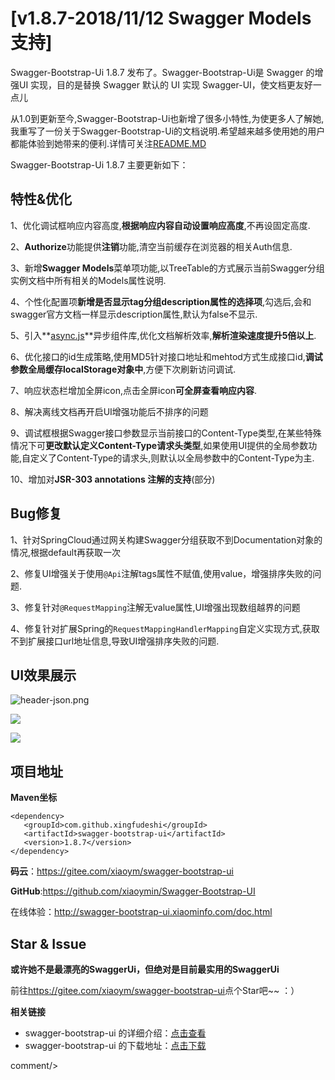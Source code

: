 # [v1.8.7-2018/11/12 Swagger Models支持]

Swagger-Bootstrap-Ui 1.8.7 发布了。Swagger-Bootstrap-Ui是 Swagger 的增强UI 实现，目的是替换 Swagger 默认的 UI 实现 Swagger-UI，使文档更友好一点儿

从1.0到更新至今,Swagger-Bootstrap-Ui也新增了很多小特性,为使更多人了解她,我重写了一份关于Swagger-Bootstrap-Ui的文档说明.希望越来越多使用她的用户都能体验到她带来的便利.详情可关注[README.MD](https://gitee.com/xiaoym/swagger-bootstrap-ui/blob/master/README.md)

Swagger-Bootstrap-Ui 1.8.7 主要更新如下：

## 特性&优化

1、优化调试框响应内容高度,**根据响应内容自动设置响应高度**,不再设固定高度.

2、**Authorize**功能提供**注销**功能,清空当前缓存在浏览器的相关Auth信息.

3、新增**Swagger Models**菜单项功能,以TreeTable的方式展示当前Swagger分组实例文档中所有相关的Models属性说明.

4、个性化配置项**新增是否显示tag分组description属性的选择项**,勾选后,会和swagger官方文档一样显示description属性,默认为false不显示.

5、引入**[async.js](https://github.com/caolan/async)**异步组件库,优化文档解析效率,**解析渲染速度提升5倍以上**.

6、优化接口的id生成策略,使用MD5针对接口地址和mehtod方式生成接口id,**调试参数全局缓存localStorage对象中**,方便下次刷新访问调试.

7、响应状态栏增加全屏icon,点击全屏icon**可全屏查看响应内容**.

8、解决离线文档再开启UI增强功能后不排序的问题

9、调试框根据Swagger接口参数显示当前接口的Content-Type类型,在某些特殊情况下可**更改默认定义Content-Type请求头类型**,如果使用UI提供的全局参数功能,自定义了Content-Type的请求头,则默认以全局参数中的Content-Type为主.

10、增加对**JSR-303 annotations 注解的支持**(部分)

## Bug修复

1、针对SpringCloud通过网关构建Swagger分组获取不到Documentation对象的情况,根据default再获取一次

2、修复UI增强关于使用`@Api`注解tags属性不赋值,使用value，增强排序失败的问题.

3、修复针对`@RequestMapping`注解无value属性,UI增强出现数组越界的问题

4、修复针对扩展Spring的`RequestMappingHandlerMapping`自定义实现方式,获取不到扩展接口url地址信息,导致UI增强排序失败的问题.

## UI效果展示

![header-json.png](/knife4j/images/blog/swagger-bootstrap-ui-1.8.6-issue/header-json.png)

![](/knife4j/images/blog/swagger-bootstrap-ui-1.8.6-issue/debug-require.png)

![](/knife4j/images/blog/swagger-bootstrap-ui-1.8.6-issue/more-params.png)

## 项目地址

**Maven坐标**

```
<dependency>
   <groupId>com.github.xingfudeshi</groupId>
   <artifactId>swagger-bootstrap-ui</artifactId>
   <version>1.8.7</version>
</dependency>
```

**码云**：<https://gitee.com/xiaoym/swagger-bootstrap-ui>

**GitHub**:<https://github.com/xiaoymin/Swagger-Bootstrap-UI>

在线体验：<http://swagger-bootstrap-ui.xiaominfo.com/doc.html>

## Star & Issue

**或许她不是最漂亮的SwaggerUi，但绝对是目前最实用的SwaggerUi**

前往<https://gitee.com/xiaoym/swagger-bootstrap-ui>点个Star吧~~ ：）



**相关链接**

- swagger-bootstrap-ui 的详细介绍：[点击查看](https://www.oschina.net/p/swagger-bootstrap-ui)
- swagger-bootstrap-ui 的下载地址：[点击下载](https://git.oschina.net/xiaoym/swagger-bootstrap-ui/releases)
 
 <icp/> 
 comment/> 
 
 
 
